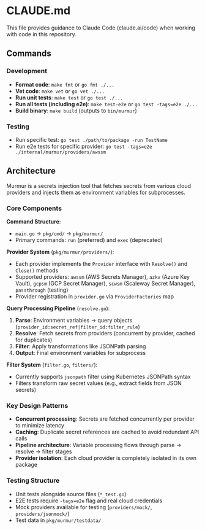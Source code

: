 # CLAUDE.md

This file provides guidance to Claude Code (claude.ai/code) when working with code in this repository.

## Commands

### Development
- **Format code**: `make fmt` or `go fmt ./...`
- **Vet code**: `make vet` or `go vet ./...`  
- **Run unit tests**: `make test` or `go test ./...`
- **Run all tests (including e2e)**: `make test-e2e` or `go test -tags=e2e ./...`
- **Build binary**: `make build` (outputs to `bin/murmur`)

### Testing
- Run specific test: `go test ./path/to/package -run TestName`
- Run e2e tests for specific provider: `go test -tags=e2e ./internal/murmur/providers/awssm`

## Architecture

Murmur is a secrets injection tool that fetches secrets from various cloud providers and injects them as environment variables for subprocesses.

### Core Components

**Command Structure**: 
- `main.go` → `pkg/cmd/` → `pkg/murmur/`
- Primary commands: `run` (preferred) and `exec` (deprecated)

**Provider System** (`pkg/murmur/providers/`):
- Each provider implements the `Provider` interface with `Resolve()` and `Close()` methods
- Supported providers: `awssm` (AWS Secrets Manager), `azkv` (Azure Key Vault), `gcpsm` (GCP Secret Manager), `scwsm` (Scaleway Secret Manager), `passthrough` (testing)
- Provider registration in `provider.go` via `ProviderFactories` map

**Query Processing Pipeline** (`resolve.go`):
1. **Parse**: Environment variables → query objects (`provider_id:secret_ref|filter_id:filter_rule`)
2. **Resolve**: Fetch secrets from providers (concurrent by provider, cached for duplicates)
3. **Filter**: Apply transformations like JSONPath parsing
4. **Output**: Final environment variables for subprocess

**Filter System** (`filter.go`, `filters/`):
- Currently supports `jsonpath` filter using Kubernetes JSONPath syntax
- Filters transform raw secret values (e.g., extract fields from JSON secrets)

### Key Design Patterns

- **Concurrent processing**: Secrets are fetched concurrently per provider to minimize latency
- **Caching**: Duplicate secret references are cached to avoid redundant API calls  
- **Pipeline architecture**: Variable processing flows through parse → resolve → filter stages
- **Provider isolation**: Each cloud provider is completely isolated in its own package

### Testing Structure

- Unit tests alongside source files (`*_test.go`)
- E2E tests require `-tags=e2e` flag and real cloud credentials
- Mock providers available for testing (`providers/mock/`, `providers/jsonmock/`)
- Test data in `pkg/murmur/testdata/`